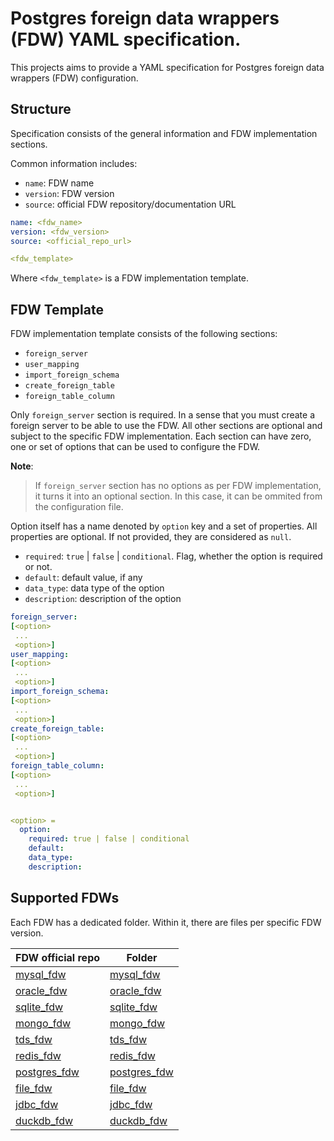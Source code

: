 # Postgres foreign data wrappers (FDW) YAML specification.

This projects aims to provide a YAML specification for Postgres foreign data wrappers (FDW) configuration.

## Structure
Specification consists of the general information and FDW implementation sections. 

Common information includes:
- `name`: FDW name
- `version`: FDW version
- `source`: official FDW repository/documentation URL

```yaml
name: <fdw_name>
version: <fdw_version>
source: <official_repo_url>

<fdw_template>
```

Where `<fdw_template>` is a FDW implementation template.

## FDW Template
FDW implementation template consists of the following sections:
- `foreign_server`
- `user_mapping`
- `import_foreign_schema`
- `create_foreign_table`
- `foreign_table_column`

Only `foreign_server` section is required.
In a sense that you must create a foreign server to be able to use the FDW.
All other sections are optional and subject to the specific FDW implementation.
Each section can have zero, one or set of options that can be used to configure the FDW.

**Note**:
> If `foreign_server` section has no options as per FDW implementation, it turns it into an optional section.
In this case, it can be ommited from the configuration file.

Option itself has a name denoted by `option` key and a set of properties.
All properties are optional. If not provided, they are considered as `null`.

- `required`: `true` | `false` | `conditional`. Flag, whether the option is required or not.
- `default`: default value, if any
- `data_type`: data type of the option
- `description`: description of the option

```yaml
foreign_server:
[<option>
 ...
 <option>]
user_mapping:
[<option>
 ...
 <option>]
import_foreign_schema:
[<option>
 ...
 <option>]
create_foreign_table:
[<option>
 ...
 <option>]
foreign_table_column:
[<option>
 ...
 <option>]


<option> =
  option:
    required: true | false | conditional
    default:
    data_type:
    description:
```

## Supported FDWs
Each FDW has a dedicated folder. Within it, there are files per specific FDW version.

FDW official repo|Folder
-|-
[mysql_fdw](https://github.com/EnterpriseDB/mysql_fdw)|[mysql_fdw](./mysql_fdw/)
[oracle_fdw](https://github.com/laurenz/oracle_fdw)|[oracle_fdw](./oracle_fdw/)
[sqlite_fdw](https://github.com/pgspider/sqlite_fdw)|[sqlite_fdw](./sqlite_fdw/)
[mongo_fdw](https://github.com/EnterpriseDB/mongo_fdw)|[mongo_fdw](./mongo_fdw/)
[tds_fdw](https://github.com/tds-fdw/tds_fdw)|[tds_fdw](./tds_fdw/)
[redis_fdw](https://github.com/pg-redis-fdw/redis_fdw)|[redis_fdw](./redis_fdw/)
[postgres_fdw](https://www.postgresql.org/docs/current/postgres-fdw.html)|[postgres_fdw](./postgres_fdw/)
[file_fdw](https://www.postgresql.org/docs/current/file-fdw.html)|[file_fdw](./file_fdw/)
[jdbc_fdw](https://github.com/pgspider/jdbc_fdw)|[jdbc_fdw](./jdbc_fdw/)
[duckdb_fdw](https://github.com/alitrack/duckdb_fdw)|[duckdb_fdw](./duckdb_fdw/)
